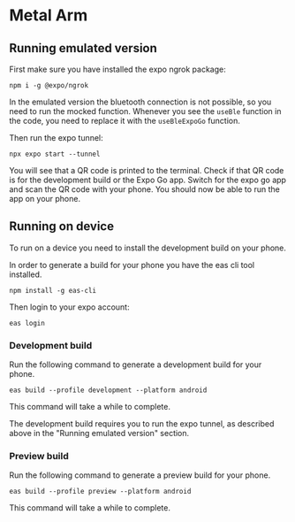 # Metal Arm

## Running emulated version

First make sure you have installed the expo ngrok package:

```
npm i -g @expo/ngrok
```

In the emulated version the bluetooth connection is not possible, so you need to run the mocked function. Whenever you see the `useBle` function in the code, you need to replace it with the `useBleExpoGo` function.

Then run the expo tunnel:

```
npx expo start --tunnel
```

You will see that a QR code is printed to the terminal. Check if that QR code is for the development build or the Expo Go app. Switch for the expo go app and scan the QR code with your phone. You should now be able to run the app on your phone.

## Running on device

To run on a device you need to install the development build on your phone.

In order to generate a build for your phone you have the eas cli tool installed.

```
npm install -g eas-cli
```

Then login to your expo account:

```
eas login
```

### Development build

Run the following command to generate a development build for your phone.

```
eas build --profile development --platform android
```

This command will take a while to complete.

The development build requires you to run the expo tunnel, as described above in the "Running emulated version" section.

### Preview build

Run the following command to generate a preview build for your phone.

```
eas build --profile preview --platform android
```

This command will take a while to complete.
